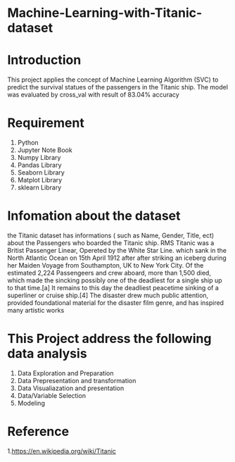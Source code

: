 # Machine-Learning-with-Titanic-dataset

# Introduction
This project applies the concept of Machine Learning Algorithm (SVC) to predict the survival statues of the passengers in the Titanic ship. The model was evaluated by cross_val with result of 83.04% accuracy

# Requirement 

1. Python
2. Jupyter Note Book
3. Numpy Library
4. Pandas Library
5. Seaborn Library
6. Matplot Library
7. sklearn Library


  # Infomation about the dataset
the Titanic dataset has informations ( such as Name, Gender, Title, ect) about the Passengers who boarded the Titanic ship. RMS Titanic was a Britist Passenger Linear, Opereted by the White Star Line. which sank in the North Atlantic Ocean on 15th April 1912 after after striking an iceberg during her Maiden Voyage from Southampton, UK to New York City. Of the estimated 2,224 Passengeers and crew aboard, more than 1,500 died, which made the sincking possibly one of the  deadliest for a single ship up to that time.[a] It remains to this day the deadliest peacetime sinking of a superliner or cruise ship.[4] The disaster drew much public attention, provided foundational material for the disaster film genre, and has inspired many artistic works

# This Project address the following data analysis

1. Data Exploration and Preparation
2. Data Prepresentation and transformation
3. Data Visualiazation and presentation
4. Data/Variable Selection
5. Modeling

# Reference
1.https://en.wikipedia.org/wiki/Titanic
